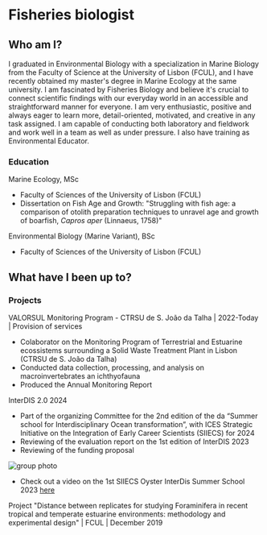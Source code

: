 # Fisheries biologist

## Who am I?

I graduated in Environmental Biology with a specialization in Marine Biology from the Faculty of Science at the University of Lisbon (FCUL), and I have recently obtained my master's degree in Marine Ecology at the same university. I am fascinated by Fisheries Biology and believe it's crucial to connect scientific findings with our everyday world in an accessible and straightforward manner for everyone. I am very enthusiastic, positive and always eager to learn more, detail-oriented, motivated, and creative in any task assigned. I am capable of conducting both laboratory and fieldwork and work well in a team as well as under pressure. I also have training as Environmental Educator.

### Education
Marine Ecology, MSc
- Faculty of Sciences of the University of Lisbon (FCUL)
- Dissertation on Fish Age and Growth: "Struggling with fish age: a comparison of otolith preparation techniques to unravel age and growth of boarfish, _Capros aper_ (Linnaeus, 1758)" 

Environmental Biology (Marine Variant), BSc
- Faculty of Sciences of the University of Lisbon (FCUL)

## What have I been up to?

### Projects

VALORSUL Monitoring Program - CTRSU de S. João da Talha | 2022-Today | Provision of services
- Colaborator on the Monitoring Program of Terrestrial and Estuarine ecossistems surrounding a Solid Waste Treatment Plant in Lisbon (CTRSU de S. João da Talha)
- Conducted data collection, processing, and analysis on macroinvertebrates an ichthyofauna
- Produced the Annual Monitoring Report 

InterDIS 2.0 2024
- Part of the organizing Committee for the 2nd edition of the da “Summer school for Interdisciplinary Ocean transformation”, with ICES Strategic Initiative on the Integration of Early Career Scientists (SIIECS) for 2024
- Reviewing of the evaluation report on the 1st edition of InterDIS 2023
- Reviewing of the funding proposal

![group photo](/images/photo/InterDIS_group_photo.jpg)

- Check out a video on the 1st SIIECS Oyster InterDis Summer School 2023 [here](https://www.youtube.com/watch?v=_x5efq0URrU)

Project "Distance between replicates for studying Foraminifera in recent tropical and temperate estuarine environments: methodology and experimental design" | FCUL | December 2019

